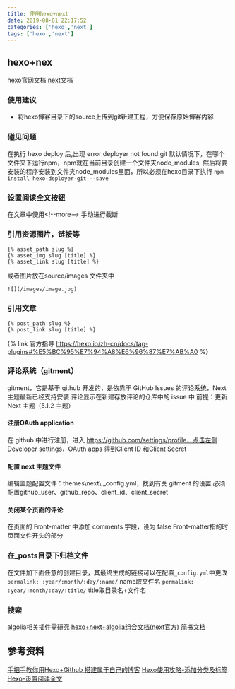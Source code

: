 ```yaml
---
title: 使用hexo+next
date: 2019-08-01 22:17:52
categories: ['hexo','next']
tags: ['hexo','next']
---
```

## hexo+nex
[hexo官网文档](https://hexo.io/zh-cn/docs/)
[next文档](http://theme-next.iissnan.com/getting-started.html)

### 使用建议
  * 将hexo博客目录下的source上传到git新建工程，方便保存原始博客内容
### 碰见问题
在执行 hexo deploy 后,出现 error deployer not found:git
默认情况下，在哪个文件夹下运行npm，npm就在当前目录创建一个文件夹node_modules,
然后将要安装的程序安装到文件夹node_modules里面，所以必须在hexo目录下执行
`npm install hexo-deployer-git --save`
<!-- more -->
### 设置阅读全文按钮
在文章中使用\<\!--more--> 手动进行截断
### 引用资源图片，链接等
```
{% asset_path slug %}
{% asset_img slug [title] %}
{% asset_link slug [title] %}
```
或者图片放在source/images 文件夹中
```
![](/images/image.jpg)
```
### 引用文章
```
{% post_path slug %}
{% post_link slug [title] %}
```
{% link 官方指导 https://hexo.io/zh-cn/docs/tag-plugins#%E5%BC%95%E7%94%A8%E6%96%87%E7%AB%A0 %}
### 评论系统（gitment）
gitment，它是基于 github 开发的，是依靠于 GitHub Issues 的评论系统，Next 主题最新已经支持安装
评论显示在新建存放评论的仓库中的 issue 中
前提：更新 Next 主题（5.1.2 主题）
#### 注册OAuth application
在 github 中进行注册，进入 https://github.com/settings/profile，点击左侧 Developer settings，OAuth apps
得到Client ID 和Client Secret
#### 配置 next 主题文件
编辑主题配置文件：themes\next\ _config.yml，找到有关 gitment 的设置
必须配置github_user、github_repo、client_id、client_secret
#### 关闭某个页面的评论
在页面的 Front-matter 中添加 comments 字段，设为 false
Front-matter指的时页面文件开头的部分
### 在_posts目录下归档文件
在文件加下面任意的创建目录，其最终生成的链接可以在配置`_config.yml`中更改
`permalink: :year/:month/:day/:name/` name取文件名
`permalink: :year/:month/:day/:title/` title取目录名+文件名
### 搜索
algolia相关插件需研究
[hexo+next+algolia组合文档(next官方)](https://github.com/theme-next/hexo-theme-next/blob/master/docs/ALGOLIA-SEARCH.md)
[简书文档](https://www.jianshu.com/p/fa2354d61e37)

## 参考资料
[手把手教你用Hexo+Github 搭建属于自己的博客](https://blog.csdn.net/gdutxiaoxu/article/details/53576018)
[Hexo使用攻略-添加分类及标签](https://linlif.github.io/2017/05/27/Hexo%E4%BD%BF%E7%94%A8%E6%94%BB%E7%95%A5-%E6%B7%BB%E5%8A%A0%E5%88%86%E7%B1%BB%E5%8F%8A%E6%A0%87%E7%AD%BE/)
[Hexo-设置阅读全文](https://www.jianshu.com/p/78c218f9d1e7)